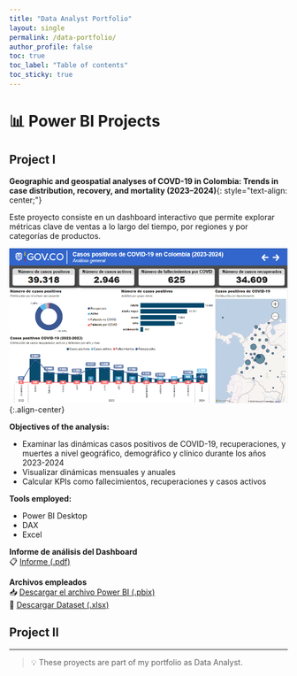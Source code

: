 ```yaml
---
title: "Data Analyst Portfolio"
layout: single
permalink: /data-portfolio/
author_profile: false
toc: true
toc_label: "Table of contents"
toc_sticky: true
---
```


# 📊 Power BI Projects  

## Project I

**Geographic and geospatial analyses of COVD-19 in Colombia: Trends in case distribution, recovery, and mortality (2023–2024)**{: style="text-align: center;"}  

Este proyecto consiste en un dashboard interactivo que permite explorar métricas clave de ventas a lo largo del tiempo, por regiones y por categorías de productos.

![Dashboard](/assets/images/Resumen_PBI.PNG){:.align-center}  

**Objectives of the analysis:**
- Examinar las dinámicas casos positivos de COVID-19, recuperaciones, y muertes a nivel geográfico, demográfico y clínico durante los años 2023-2024
- Visualizar dinámicas mensuales y anuales
- Calcular KPIs como fallecimientos, recuperaciones y casos activos

**Tools employed:** 
- Power BI Desktop
- DAX
- Excel

**Informe de análisis del Dashboard**  
📋 [Informe (.pdf)](/assets/files/Proyecto_Final.pdf)

**Archivos empleados**  
📥 [Descargar el archivo Power BI (.pbix)](/assets/files/Casos_positivos_de_COVID-19_en_Colombia_(2023-2024).pbix)  
📗 [Descargar Dataset (.xlsx)](/assets/files/COVID-19_Colombia_2023-2024.xlsx)  

## Project II

---

> 💡 These proyects are part of my portfolio as Data Analyst.
